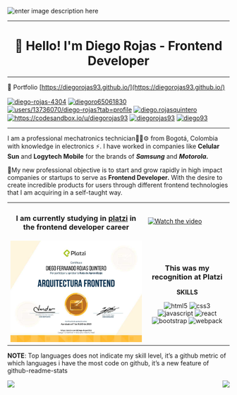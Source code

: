 ![enter image description here](https://2vtt903fz7pzurynz13hoiq1-wpengine.netdna-ssl.com/wp-content/uploads/2017/01/JavaScript.gif)

------------

<h1 align="center">👋 Hello! I'm Diego Rojas - Frontend Developer</h1>

------------

💼 Portfolio [https://diegorojas93.github.io/](https://diegorojas93.github.io/)

<p align="left">
<a href="https://linkedin.com/in/diego-rojas-4304" target="blank"><img align="center" src="https://cdn.jsdelivr.net/npm/simple-icons@3.0.1/icons/linkedin.svg" alt="diego-rojas-4304" height="20" width="20" /></a>
<a href="https://twitter.com/diegoro65061830" target="blank"><img align="center" src="https://cdn.jsdelivr.net/npm/simple-icons@3.0.1/icons/twitter.svg" alt="diegoro65061830" height="20" width="20" /></a>
<a href="https://stackoverflow.com/users/13736070/diego-rojas?tab=profile" target="blank"><img align="center" src="https://cdn.jsdelivr.net/npm/simple-icons@3.0.1/icons/stackoverflow.svg" alt="users/13736070/diego-rojas?tab=profile" height="20" width="20" /></a>
<a href="https://fb.com/diego.rojasquintero" target="blank"><img align="center" src="https://cdn.jsdelivr.net/npm/simple-icons@3.0.1/icons/facebook.svg" alt="diego.rojasquintero" height="20" width="20" /></a>
<a href="https://codesandbox.com/https://codesandbox.io/u/diegorojas93" target="blank"><img align="center" src="https://cdn.jsdelivr.net/npm/simple-icons@3.0.1/icons/codesandbox.svg" alt="https://codesandbox.io/u/diegorojas93" height="20" width="20" /></a>
<a href="https://codepen.io/diegorojas93" target="blank"><img align="center" src="https://cdn.jsdelivr.net/npm/simple-icons@3.0.1/icons/codepen.svg" alt="diegorojas93" height="20" width="20" /></a>
<a href="https://dribbble.com/diego93" target="blank"><img align="center" src="https://cdn.jsdelivr.net/npm/simple-icons@3.0.1/icons/dribbble.svg" alt="diego93" height="20" width="20" /></a>
</p>

------------

I am a professional mechatronics technician👨‍🎓⚙ from Bogotá, Colombia with knowledge in electronics ⚡. I have worked in companies like **Celular Sun** and  **Logytech Mobile** for the brands of ***Samsung*** and ***Motorola.***

🚀My new professional objective is to start and grow rapidly in high impact companies or startups to serve as **Frontend Developer.** With the desire to create incredible products for users through different frontend technologies that I am acquiring in a self-taught way.

|  |  |
|--|--|
| <h3 align="center"> I am currently studying in [platzi](https://platzi.com/) in the frontend developer career </h3> | [![Watch the video](https://img.youtube.com/vi/ZYmIUiK8ZQI/maxresdefault.jpg)](https://youtu.be/ZYmIUiK8ZQI) |
| [![Diploma](https://github.com/DiegoRojas93/DiegoRojas93/blob/master/src/images/download.png "Diploma")](https://platzi.com/@Diego-Rojas4304/ruta/7-arquitecto/diploma/detalle/ "Diploma") | <h3 align="center"> This was my recognition at Platzi </h3> <p align="center"> <strong>SKILLS</strong> </p> <p align="center"><img src="https://konpa.github.io/devicon/devicon.git/icons/html5/html5-original-wordmark.svg" alt="html5" width="20" height="20"/> <img src="https://konpa.github.io/devicon/devicon.git/icons/css3/css3-original-wordmark.svg" alt="css3" width="20" height="20"/> <img src="https://konpa.github.io/devicon/devicon.git/icons/javascript/javascript-original.svg" alt="javascript" width="20" height="20"/> <img src="https://konpa.github.io/devicon/devicon.git/icons/react/react-original-wordmark.svg" alt="react" width="20" height="20"/> <img src="https://konpa.github.io/devicon/devicon.git/icons/bootstrap/bootstrap-plain.svg" alt="bootstrap" width="20" height="20"/> <img src="https://konpa.github.io/devicon/devicon.git/icons/webpack/webpack-original.svg" alt="webpack" width="20" height="20"/></p>|

**NOTE**: Top languages does not indicate my skill level, it’s a github metric of which languages i have the most code on github, it’s a new feature of github-readme-stats

<img align="left" src="https://github-readme-stats.anuraghazra1.vercel.app/api/top-langs/?username=DiegoRojas93&theme=tokyonight" />
<img align="right" src="https://github-readme-stats.vercel.app/api?username=DiegoRojas93&show_icons=true&theme=tokyonight" />